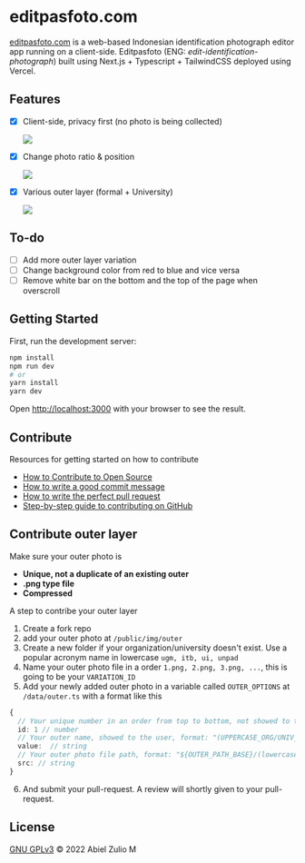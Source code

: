# editpasfoto.com

[editpasfoto.com](https://editpasfoto.com) is a web-based Indonesian identification photograph editor app running on a client-side. Editpasfoto (ENG: _edit-identification-photograph_) built using Next.js + Typescript + TailwindCSS deployed using Vercel.

## Features

- [x] Client-side, privacy first (no photo is being collected)

  ![](/gifs/no-upload.gif)

- [x] Change photo ratio & position

  ![](/gifs/edit-photo.gif)

- [x] Various outer layer (formal + University)

  ![](/gifs/change-outer.gif)

## To-do

- [ ] Add more outer layer variation
- [ ] Change background color from red to blue and vice versa
- [ ] Remove white bar on the bottom and the top of the page when overscroll

## Getting Started

First, run the development server:

```bash
npm install
npm run dev
# or
yarn install
yarn dev
```

Open [http://localhost:3000](http://localhost:3000) with your browser to see the result.

## Contribute

Resources for getting started on how to contribute

- [How to Contribute to Open Source](https://opensource.guide/how-to-contribute/)
- [How to write a good commit message ](https://dev.to/chrissiemhrk/git-commit-message-5e21)
- [How to write the perfect pull request](https://github.blog/2015-01-21-how-to-write-the-perfect-pull-request/)
- [Step-by-step guide to contributing on GitHub](https://www.dataschool.io/how-to-contribute-on-github/)

## Contribute outer layer

Make sure your outer photo is

- **Unique, not a duplicate of an existing outer**
- **.png type file**
- **Compressed**

A step to contribe your outer layer

1. Create a fork repo
2. add your outer photo at `/public/img/outer`
3. Create a new folder if your organization/university doesn't exist. Use a popular acronym name in lowercase `ugm, itb, ui, unpad`
4. Name your outer photo file in a order `1.png, 2.png, 3.png, ...`, this is going to be your `VARIATION_ID`
5. Add your newly added outer photo in a variable called `OUTER_OPTIONS` at `/data/outer.ts` with a format like this

```typescript
{
  // Your unique number in an order from top to bottom, not showed to the user
  id: 1 // number
  // Your outer name, showed to the user, format: "(UPPERCASE_ORG/UNIV_ACRONYM) (VARIATION_ID)", example: "ITB 1", "UNPAD 2"
  value:  // string
  // Your outer photo file path, format: "${OUTER_PATH_BASE}/(lowercase_org/univ_acronym)/(variation_id).${OUTER_FILE_TYPE}", example: "${OUTER_PATH_BASE}/itb/1.${OUTER_FILE_TYPE}", "${OUTER_PATH_BASE}/unpad/2.${OUTER_FILE_TYPE}"
  src: // string
}
```

6. And submit your pull-request. A review will shortly given to your pull-request.

## License

[GNU GPLv3](https://choosealicense.com/licenses/gpl-3.0/) © 2022 Abiel Zulio M
